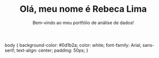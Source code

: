 <!DOCTYPE html>
<html lang="pt-BR">
<head>
  <meta charset="UTF-8">
  <title>Portfólio - Rebeca Lima</title>
  <link rel="stylesheet" href="style.css">
</head>
<body>
  <header>
    <h1>Olá, meu nome é Rebeca Lima</h1>
    <p>Bem-vindo ao meu portfólio de análise de dados!</p>
  </header>
</body>
</html>

body {
  background-color: #0d1b2a;
  color: white;
  font-family: Arial, sans-serif;
  text-align: center;
  padding: 50px;
}




